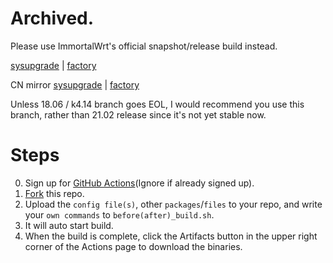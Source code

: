 # Archived. 

Please use ImmortalWrt's official snapshot/release build instead.

[sysupgrade](https://downloads.immortalwrt.org/releases/18.06-SNAPSHOT/targets/ipq40xx/generic/immortalwrt-ipq40xx-generic-p2w_r619ac-squashfs-nand-sysupgrade.bin) | [factory](https://downloads.immortalwrt.org/releases/18.06-SNAPSHOT/targets/ipq40xx/generic/immortalwrt-ipq40xx-generic-p2w_r619ac-squashfs-nand-factory.ubi)

CN mirror [sysupgrade](https://mirrors.vsean.net/openwrt/releases/18.06-SNAPSHOT/targets/ipq40xx/generic/immortalwrt-ipq40xx-generic-p2w_r619ac-squashfs-nand-sysupgrade.bin) | [factory](https://mirrors.vsean.net/openwrt/releases/18.06-SNAPSHOT/targets/ipq40xx/generic/immortalwrt-ipq40xx-generic-p2w_r619ac-squashfs-nand-factory.ubi)

Unless 18.06 / k4.14 branch goes EOL, I would recommend you use this branch, rather than 21.02 release since it's not yet stable now.

# Steps
0. Sign up for [GitHub Actions](https://github.com/features/actions/signup)\(Ignore if already signed up\).<br/>
1. [Fork](https://github.com/immortalwrt/build-immortalwrt/fork) this repo.<br/>
2. Upload the `config file(s)`, other `packages`/`files` to your repo, and write your `own commands` to `before(after)_build.sh`.<br/>
3. It will auto start build.
4. When the build is complete, click the Artifacts button in the upper right corner of the Actions page to download the binaries.
